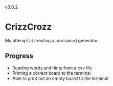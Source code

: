 v0.0.2

# CrizzCrozz

My attempt at creating a crossword generator.

## Progress

- Reading words and hints from a csv file
- Printing a correct board to the terminal
- Able to print out an empty board to the terminal
